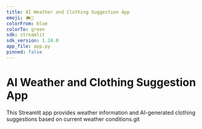 ```yaml
---
title: AI Weather and Clothing Suggestion App
emoji: 🌦️👚
colorFrom: blue
colorTo: green
sdk: streamlit
sdk_version: 1.24.0
app_file: app.py
pinned: false
---
```


# AI Weather and Clothing Suggestion App

This Streamlit app provides weather information and AI-generated clothing suggestions based on current weather conditions.git 